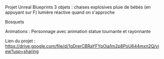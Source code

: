 Projet Unreal Blueprints
3 objets :
chaises explosives
pluie de bébés (en appuyant sur F)
lumière réactive quand on s'approche

Bosquets

Animations :
Personnage avec animation
statue tournante et rayonnante

Lien du projet : https://drive.google.com/file/d/1gDrerCBRaYFYpOia1m2p8PoU644mxn2Q/view?usp=sharing